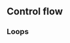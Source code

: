 ## Control flow


### Loops

<div class="svglang">
  <object data="src/control/loop_py.svg"></object>
  <object data="src/control/loop_rs.svg"></object>
  <object data="src/control/loop_go.svg"></object>
</div>